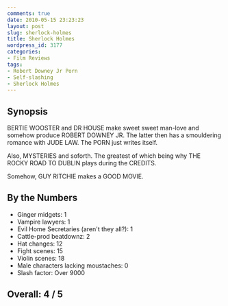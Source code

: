```yaml
---
comments: true
date: 2010-05-15 23:23:23
layout: post
slug: sherlock-holmes
title: Sherlock Holmes
wordpress_id: 3177
categories:
- Film Reviews
tags:
- Robert Downey Jr Porn
- Self-slashing
- Sherlock Holmes
---
```


## Synopsis

BERTIE WOOSTER and DR HOUSE make sweet sweet man-love and somehow produce ROBERT DOWNEY JR.  The latter then has a smouldering romance with JUDE LAW.  The PORN just writes itself.

Also, MYSTERIES and soforth.  The greatest of which being why THE ROCKY ROAD TO DUBLIN plays during the CREDITS.

Somehow, GUY RITCHIE makes a GOOD MOVIE.

## By the Numbers

* Ginger midgets: 1
* Vampire lawyers: 1
* Evil Home Secretaries (aren't they all?): 1
* Cattle-prod beatdownz: 2
* Hat changes: 12
* Fight scenes: 15
* Violin scenes: 18
* Male characters lacking moustaches: 0
* Slash factor: Over 9000

## Overall: 4 / 5